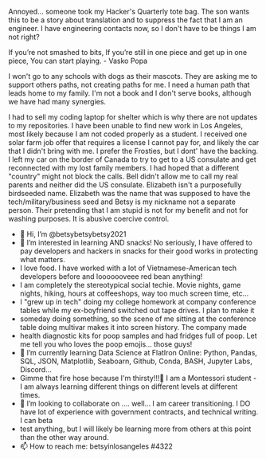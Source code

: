 Annoyed... someone took my Hacker's Quarterly tote bag.  The son wants this to be a story about translation and to suppress the fact that I am an engineer. I have engineering contacts now, so I don't have to be things I am not right?

If you’re not smashed to bits,
If you’re still in one piece and get up in one piece,
You can start playing. - Vasko Popa

I won't go to any schools with dogs as their mascots. They are asking me to support others paths, not creating paths for me. I need a human path that leads home to my family.  I'm not a book and I don't serve books, although we have had many synergies.

I had to sell my coding laptop for shelter which is why there are not updates to my repositories.  I have been unable to find new work in Los Angeles, most likely because I am not coded properly as a student.  I received one solar farm job offer that requires a license I cannot pay for, and likely the car that I didn't bring with me.  I prefer the Frosties, but I dont' have the backing.  I left my car on the border of Canada to try to get to a US consulate and get reconnected with my lost family members.  I had hoped that a different "country" might not block the calls.  Bell didn't allow me to call my real parents and neither did the US consulate.  Elizabeth isn't a purposefully birdseeded name.  Elizabeth was the name that was supposed to have the tech/military/business seed and Betsy is my nickname not a separate person. 
Their pretending that I am stupid is not for my benefit and not for washing purposes. It is abusive coercive control.

- 👋 Hi, I’m @betsybetsybetsy2021
- 👀 I’m interested in learning AND snacks!  No seriously, I have offered to pay developers and hackers in snacks for their good works in protecting what matters.  
- I love food. I have worked with a lot of Vietnamese-American tech developers before and looooooveee red bean anything!  
- I am completely the stereotypical social techie.  Movie nights, game nights, hiking, hours at coffeeshops, way too much screen time, etc...
- I "grew up in tech" doing my college homework at company conference tables while my ex-boyfriend switched out tape drives. I plan to make it 
- someday doing something, so the scene of me sitting at the conference table doing multivar makes it into screen history.  The company made 
- health diagnostic kits for poop samples and had fridges full of poop.  Let me tell you who loves the poop emojis... those guys!  
- 🌱 I’m currently learning Data Science at FlatIron Online: Python, Pandas, SQL, JSON, Matplotlib, Seaboarn, Github, Conda, BASH, Jupyter Labs, Discord... 
- Gimme that fire hose because I'm thirsty!!!🚒 I am a Montessori student - I am always learning different things on different levels at different times.
- 💞️ I’m looking to collaborate on .... well... I am career transitioning.  I DO have lot of experience with government contracts, and technical writing.  I can beta
- test anything, but I will likely be learning more from others at this point than the other way around. 
- 📫 How to reach me: betsyinlosangeles #4322

<!---
betsybetsybetsy2021/betsybetsybetsy2021 is a ✨ special ✨ repository because its `README.md` (this file) appears on your GitHub profile.
You can click the Preview link to take a look at your changes.
--->
